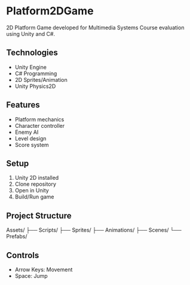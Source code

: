 # Platform2DGame

2D Platform Game developed for Multimedia Systems Course evaluation using Unity and C#.

## Technologies
- Unity Engine
- C# Programming
- 2D Sprites/Animation
- Unity Physics2D

## Features
- Platform mechanics
- Character controller
- Enemy AI
- Level design
- Score system

## Setup
1. Unity 2D installed
2. Clone repository
3. Open in Unity
4. Build/Run game

## Project Structure
Assets/
├── Scripts/
├── Sprites/
├── Animations/
├── Scenes/
└── Prefabs/

## Controls
- Arrow Keys: Movement
- Space: Jump
